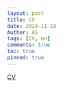 ```yaml
---
layout: post
title: CV
date: 2024-11-18
Author: AS 
tags: [CV, en]
comments: true
toc: true
pinned: true
---
```


[CV](https://github.com/uless/personal/raw/master/archive/AS_CV_Nov2024.pdf/ "CV")
